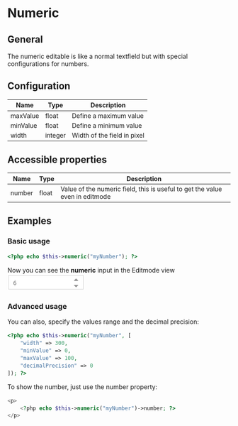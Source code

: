 # Numeric

## General
The numeric editable is like a normal textfield but with special configurations for numbers.

## Configuration

| Name     | Type    | Description                 |
|----------|---------|-----------------------------|
| maxValue | float   | Define a maximum value      |
| minValue | float   | Define a minimum value      |
| width    | integer | Width of the field in pixel |

## Accessible properties

| Name       | Type      | Description                                                                  |
|------------|-----------|------------------------------------------------------------------------------|
| number     | float     | Value of the numeric field, this is useful to get the value even in editmode |

## Examples

### Basic usage

```php
<?php echo $this->numeric("myNumber"); ?>
```


Now you can see the **numeric** input in the Editmode view 
![Numeric input - editmode](../../img/editables_numeric_simple_editmode.png)

### Advanced usage

You can also, specify the values range and the decimal precision:

```php
<?php echo $this->numeric("myNumber", [
    "width" => 300,
    "minValue" => 0,
    "maxValue" => 100,
    "decimalPrecision" => 0
]); ?>
```

To show the number, just use the number property:

```php
<p>
    <?php echo $this->numeric("myNumber")->number; ?>
</p>
```